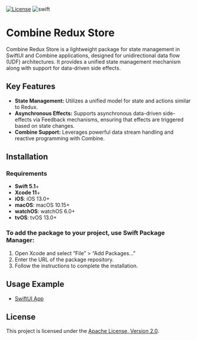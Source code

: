 [![License](https://img.shields.io/github/license/silkodenis/combine-redux-store.svg)](https://github.com/silkodenis/combine-redux-store/blob/main/LICENSE)
![swift](https://github.com/silkodenis/combine-redux-store/actions/workflows/swift.yml/badge.svg?branch=main)

# Combine Redux Store

Combine Redux Store is a lightweight package for state management in SwiftUI and Combine applications, designed for unidirectional data flow (UDF) architectures. It provides a unified state management mechanism along with support for data-driven side effects.

## Key Features

- **State Management:** Utilizes a unified model for state and actions similar to Redux.
- **Asynchronous Effects:** Supports asynchronous data-driven side-effects via Feedback mechanisms, ensuring that effects are triggered based on state changes.
- **Combine Support:** Leverages powerful data stream handling and reactive programming with Combine.

## Installation

### Requirements

- **Swift 5.1**+
- **Xcode 11**+
- **iOS**: iOS 13.0+
- **macOS**: macOS 10.15+
- **watchOS**: watchOS 6.0+
- **tvOS**: tvOS 13.0+

### To add the package to your project, use Swift Package Manager:

1. Open Xcode and select “File” > “Add Packages…”
2. Enter the URL of the package repository.
3. Follow the instructions to complete the installation.

## Usage Example

- [SwiftUI App](https://github.com/silkodenis/swiftui-moviesdb-redux-app)

## License
This project is licensed under the [Apache License, Version 2.0](LICENSE).

